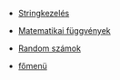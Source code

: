 - [Stringkezelés](php/stringkezeles.md)
- [Matematikai függvények](php/matematikai-fuggvenyek.md)
- [Random számok](php/random.php)

- [főmenü](../README.md)
